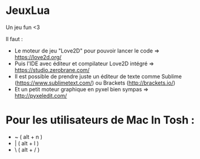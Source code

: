 # JeuxLua
Un jeu fun <3

Il faut :
- Le moteur de jeu "Love2D" pour pouvoir lancer le code => https://love2d.org/
- Puis l'IDE avec éditeur et compilateur Love2D intégré => https://studio.zerobrane.com/
- Il est possible de prendre juste un éditeur de texte comme Sublime (https://www.sublimetext.com/) ou Brackets (http://brackets.io/)
- Et un petit moteur graphique en pyxel bien sympas => http://pyxeledit.com/

# Pour les utilisateurs de Mac In Tosh :
- ~ ( alt + n )
- | ( alt + l )
- \ ( alt + / )
